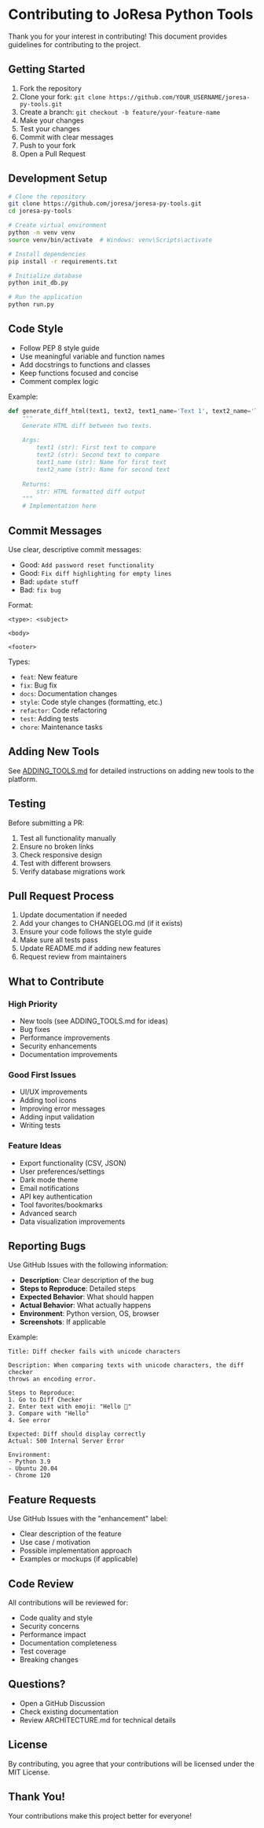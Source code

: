 # Contributing to JoResa Python Tools

Thank you for your interest in contributing! This document provides guidelines for contributing to the project.

## Getting Started

1. Fork the repository
2. Clone your fork: `git clone https://github.com/YOUR_USERNAME/joresa-py-tools.git`
3. Create a branch: `git checkout -b feature/your-feature-name`
4. Make your changes
5. Test your changes
6. Commit with clear messages
7. Push to your fork
8. Open a Pull Request

## Development Setup

```bash
# Clone the repository
git clone https://github.com/joresa/joresa-py-tools.git
cd joresa-py-tools

# Create virtual environment
python -m venv venv
source venv/bin/activate  # Windows: venv\Scripts\activate

# Install dependencies
pip install -r requirements.txt

# Initialize database
python init_db.py

# Run the application
python run.py
```

## Code Style

- Follow PEP 8 style guide
- Use meaningful variable and function names
- Add docstrings to functions and classes
- Keep functions focused and concise
- Comment complex logic

Example:
```python
def generate_diff_html(text1, text2, text1_name='Text 1', text2_name='Text 2'):
    """
    Generate HTML diff between two texts.
    
    Args:
        text1 (str): First text to compare
        text2 (str): Second text to compare
        text1_name (str): Name for first text
        text2_name (str): Name for second text
        
    Returns:
        str: HTML formatted diff output
    """
    # Implementation here
```

## Commit Messages

Use clear, descriptive commit messages:

- Good: `Add password reset functionality`
- Good: `Fix diff highlighting for empty lines`
- Bad: `update stuff`
- Bad: `fix bug`

Format:
```
<type>: <subject>

<body>

<footer>
```

Types:
- `feat`: New feature
- `fix`: Bug fix
- `docs`: Documentation changes
- `style`: Code style changes (formatting, etc.)
- `refactor`: Code refactoring
- `test`: Adding tests
- `chore`: Maintenance tasks

## Adding New Tools

See [ADDING_TOOLS.md](ADDING_TOOLS.md) for detailed instructions on adding new tools to the platform.

## Testing

Before submitting a PR:

1. Test all functionality manually
2. Ensure no broken links
3. Check responsive design
4. Test with different browsers
5. Verify database migrations work

## Pull Request Process

1. Update documentation if needed
2. Add your changes to CHANGELOG.md (if it exists)
3. Ensure your code follows the style guide
4. Make sure all tests pass
5. Update README.md if adding new features
6. Request review from maintainers

## What to Contribute

### High Priority
- New tools (see ADDING_TOOLS.md for ideas)
- Bug fixes
- Performance improvements
- Security enhancements
- Documentation improvements

### Good First Issues
- UI/UX improvements
- Adding tool icons
- Improving error messages
- Adding input validation
- Writing tests

### Feature Ideas
- Export functionality (CSV, JSON)
- User preferences/settings
- Dark mode theme
- Email notifications
- API key authentication
- Tool favorites/bookmarks
- Advanced search
- Data visualization improvements

## Reporting Bugs

Use GitHub Issues with the following information:

- **Description**: Clear description of the bug
- **Steps to Reproduce**: Detailed steps
- **Expected Behavior**: What should happen
- **Actual Behavior**: What actually happens
- **Environment**: Python version, OS, browser
- **Screenshots**: If applicable

Example:
```
Title: Diff checker fails with unicode characters

Description: When comparing texts with unicode characters, the diff checker 
throws an encoding error.

Steps to Reproduce:
1. Go to Diff Checker
2. Enter text with emoji: "Hello 👋"
3. Compare with "Hello"
4. See error

Expected: Diff should display correctly
Actual: 500 Internal Server Error

Environment:
- Python 3.9
- Ubuntu 20.04
- Chrome 120
```

## Feature Requests

Use GitHub Issues with the "enhancement" label:

- Clear description of the feature
- Use case / motivation
- Possible implementation approach
- Examples or mockups (if applicable)

## Code Review

All contributions will be reviewed for:
- Code quality and style
- Security concerns
- Performance impact
- Documentation completeness
- Test coverage
- Breaking changes

## Questions?

- Open a GitHub Discussion
- Check existing documentation
- Review ARCHITECTURE.md for technical details

## License

By contributing, you agree that your contributions will be licensed under the MIT License.

## Thank You!

Your contributions make this project better for everyone!

